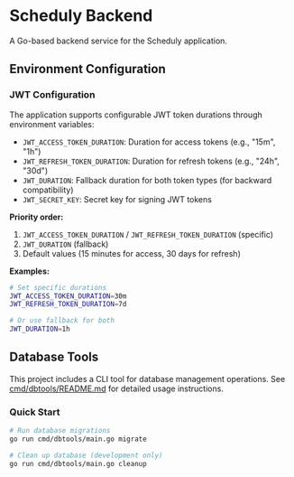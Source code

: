 # Scheduly Backend

A Go-based backend service for the Scheduly application.

## Environment Configuration

### JWT Configuration

The application supports configurable JWT token durations through environment variables:

- `JWT_ACCESS_TOKEN_DURATION`: Duration for access tokens (e.g., "15m", "1h")
- `JWT_REFRESH_TOKEN_DURATION`: Duration for refresh tokens (e.g., "24h", "30d")
- `JWT_DURATION`: Fallback duration for both token types (for backward compatibility)
- `JWT_SECRET_KEY`: Secret key for signing JWT tokens

**Priority order:**
1. `JWT_ACCESS_TOKEN_DURATION` / `JWT_REFRESH_TOKEN_DURATION` (specific)
2. `JWT_DURATION` (fallback)
3. Default values (15 minutes for access, 30 days for refresh)

**Examples:**
```bash
# Set specific durations
JWT_ACCESS_TOKEN_DURATION=30m
JWT_REFRESH_TOKEN_DURATION=7d

# Or use fallback for both
JWT_DURATION=1h
```

## Database Tools

This project includes a CLI tool for database management operations. See [cmd/dbtools/README.md](cmd/dbtools/README.md) for detailed usage instructions.

### Quick Start

```bash
# Run database migrations
go run cmd/dbtools/main.go migrate

# Clean up database (development only)
go run cmd/dbtools/main.go cleanup
```
